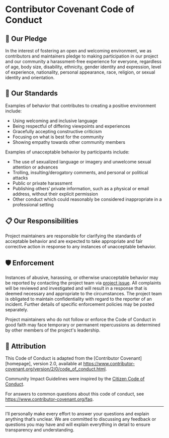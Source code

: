 # Contributor Covenant Code of Conduct

## 🤝 Our Pledge

In the interest of fostering an open and welcoming environment, we as contributors and maintainers pledge to making participation in our project and our community a harassment-free experience for everyone, regardless of age, body size, disability, ethnicity, gender identity and expression, level of experience, nationality, personal appearance, race, religion, or sexual identity and orientation.

## 🌟 Our Standards

Examples of behavior that contributes to creating a positive environment include:

* Using welcoming and inclusive language
* Being respectful of differing viewpoints and experiences
* Gracefully accepting constructive criticism
* Focusing on what is best for the community
* Showing empathy towards other community members

Examples of unacceptable behavior by participants include:

* The use of sexualized language or imagery and unwelcome sexual attention or advances
* Trolling, insulting/derogatory comments, and personal or political attacks
* Public or private harassment
* Publishing others’ private information, such as a physical or email address, without their explicit permission
* Other conduct which could reasonably be considered inappropriate in a professional setting

## 📋 Our Responsibilities

Project maintainers are responsible for clarifying the standards of acceptable behavior and are expected to take appropriate and fair corrective action in response to any instances of unacceptable behavior.

## 🛡️ Enforcement

Instances of abusive, harassing, or otherwise unacceptable behavior may be reported by contacting the project team via [project issue](https://github.com/jajir/HestiaStore/issues). All complaints will be reviewed and investigated and will result in a response that is deemed necessary and appropriate to the circumstances. The project team is obligated to maintain confidentiality with regard to the reporter of an incident. Further details of specific enforcement policies may be posted separately.

Project maintainers who do not follow or enforce the Code of Conduct in good faith may face temporary or permanent repercussions as determined by other members of the project's leadership.

## 📎 Attribution

This Code of Conduct is adapted from the [Contributor Covenant][homepage], version 2.0, available at <https://www.contributor-covenant.org/version/2/0/code_of_conduct.html>.

Community Impact Guidelines were inspired by the [Citizen Code of Conduct](http://citizencodeofconduct.org/).

For answers to common questions about this code of conduct, see <https://www.contributor-covenant.org/faq>.

---

I’ll personally make every effort to answer your questions and explain anything that’s unclear. We are committed to discussing any feedback or questions you may have and will explain everything in detail to ensure transparency and understanding.
